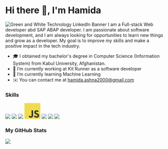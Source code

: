 #                                         **Hi there 👋, I'm Hamida** 

![Green and White Technology LinkedIn Banner](https://user-images.githubusercontent.com/75003524/213009186-0597d1b7-f355-40f4-9d06-6253f5fd8afa.png)
I am a Full-stack Web developer abd SAP ABAP developer. I am passionate about software development, and I am always looking for opportunities to learn new things and grow as a developer. My goal is to improve my skills and make a positive impact in the tech industry.


- 🎓 I obtained my bachelor's degree in Computer Science (Information System) from Kabul University, Afghanistan.
- 🔭 I’m currently working at Kit Runner as a software developer
- 🌱 I’m currently learning Machine Learning
- ✉️ You can contact me at hamida.ashna2000@gmail.com

### Skills
<code><img height="50" src="https://user-images.githubusercontent.com/25181517/117447535-f00a3a00-af3d-11eb-89bf-45aaf56dbaf1.png"></code> 
<code><img height="50" src="https://user-images.githubusercontent.com/25181517/117447663-0fa16280-af3e-11eb-8677-bcf8e4f8e298.png"></code>
<code><img height="50" src="https://user-images.githubusercontent.com/25181517/121402101-c89df700-c959-11eb-8b4a-bbadf9e84b30.png"></code>
<code><img height="50" src="https://raw.githubusercontent.com/github/explore/80688e429a7d4ef2fca1e82350fe8e3517d3494d/topics/javascript/javascript.png"></code>
<code><img height="50" src="https://user-images.githubusercontent.com/75003524/213021899-10fdbc00-a95f-42e9-9523-8a176809180d.png"></code>
<code><img height="50" src="https://raw.githubusercontent.com/get-icon/geticon/master/icons/mysql.svg"></code>
<code><img height="50" src="https://user-images.githubusercontent.com/75003524/213022308-69c7ec13-7dec-49a5-b979-67232d55bae4.png"></code>

### My GitHub Stats
<picture>
<source 
  srcset="https://github-readme-stats.vercel.app/api?username=hamida-ashna&show_icons=true&theme=dark"
  media="(prefers-color-scheme: dark)"
/>
<source
  srcset="https://github-readme-stats.vercel.app/api?username=hamida-ashna&show_icons=true"
  media="(prefers-color-scheme: light), (prefers-color-scheme: no-preference)"
/>
<img src="https://github-readme-stats.vercel.app/api?username=hamida-ashna&show_icons=true" />
</picture>

<!--
**hamida-ashna/hamida-ashna** is a ✨ _special_ ✨ repository because its `README.md` (this file) appears on your GitHub profile.

Here are some ideas to get you started:



-->

